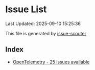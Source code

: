 # Issue List

Last Updated: 2025-09-10 15:25:36

This file is generated by [issue-scouter](https://github.com/ymtdzzz/issue-scouter)

## Index

- [OpenTelemetry - 25 issues available](./issues/OpenTelemetry.md)
